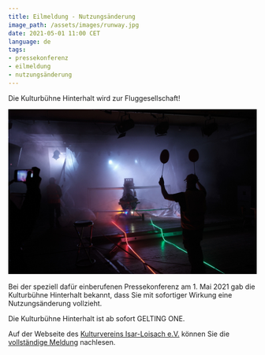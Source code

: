 ```yaml
---
title: Eilmeldung - Nutzungsänderung
image_path: /assets/images/runway.jpg
date: 2021-05-01 11:00 CET
language: de
tags:
- pressekonferenz
- eilmeldung
- nutzungsänderung
---
```

Die Kulturbühne Hinterhalt wird zur Fluggesellschaft!

![GELTING ONE ist startbereit](/assets/images/runway.jpg)

Bei der speziell dafür einberufenen Pressekonferenz am 1. Mai 2021 gab die Kulturbühne Hinterhalt bekannt,
dass Sie mit sofortiger Wirkung eine Nutzungsänderung vollzieht.

Die Kulturbühne Hinterhalt ist ab sofort GELTING ONE.

Auf der Webseite des [Kulturvereins Isar-Loisach e.V.](https://www.kulturverein-isar-loisach.de/)
können Sie die
 [vollständige Meldung](https://www.kulturverein-isar-loisach.de/eilmeldug-nutzungsaenderung-kulturbuehne-hinterhalt-wird-zur-fluggesellschaft/)
nachlesen.

